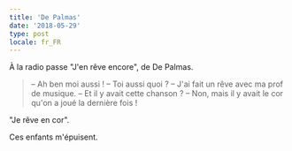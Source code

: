 ```yaml
---
title: 'De Palmas'
date: '2018-05-29'
type: post
locale: fr_FR
---
```


À la radio passe "J'en rêve encore", de De Palmas.

> – Ah ben moi aussi !
> – Toi aussi quoi ?
> – J'ai fait un rêve avec ma prof de musique.
> – Et il y avait cette chanson ?
> – Non, mais il y avait le cor qu'on a joué la dernière fois !

"Je rêve en cor".

Ces enfants m'épuisent.